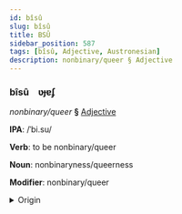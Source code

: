 ```yaml
---
id: bîsû
slug: bîsû
title: BSÛ
sidebar_position: 587
tags: [bîsû, Adjective, Austronesian]
description: nonbinary/queer § Adjective
---
```


### bîsû&emsp;<span kind="abugida">ʋɟɐʄ</span>

*nonbinary/queer* **§** [Adjective](../../tags/Adjective)

**IPA**: /ˈbi.su/

**Verb**: to be nonbinary/queer

**Noun**: nonbinaryness/queerness

**Modifier**: nonbinary/queer

<details>
    <summary>Origin</summary>
    Buginese ᨅᨗᨔᨘ bissu [bisːu]<br/>
    <em>Austronesian Language Family</em>
</details>